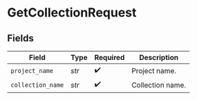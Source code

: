 # GetCollectionRequest


## Fields

| Field              | Type               | Required           | Description        |
| ------------------ | ------------------ | ------------------ | ------------------ |
| `project_name`     | *str*              | :heavy_check_mark: | Project name.      |
| `collection_name`  | *str*              | :heavy_check_mark: | Collection name.   |